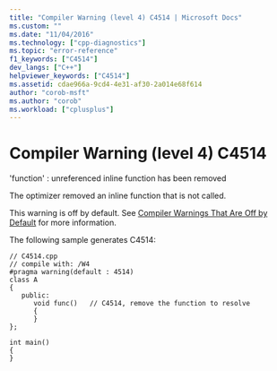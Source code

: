```yaml
---
title: "Compiler Warning (level 4) C4514 | Microsoft Docs"
ms.custom: ""
ms.date: "11/04/2016"
ms.technology: ["cpp-diagnostics"]
ms.topic: "error-reference"
f1_keywords: ["C4514"]
dev_langs: ["C++"]
helpviewer_keywords: ["C4514"]
ms.assetid: cdae966a-9cd4-4e31-af30-2a014e68f614
author: "corob-msft"
ms.author: "corob"
ms.workload: ["cplusplus"]
---
```

# Compiler Warning (level 4) C4514

'function' : unreferenced inline function has been removed

The optimizer removed an inline function that is not called.

This warning is off by default. See [Compiler Warnings That Are Off by Default](../../preprocessor/compiler-warnings-that-are-off-by-default.md) for more information.

The following sample generates C4514:

```
// C4514.cpp
// compile with: /W4
#pragma warning(default : 4514)
class A
{
   public:
      void func()   // C4514, remove the function to resolve
      {
      }
};

int main()
{
}
```
